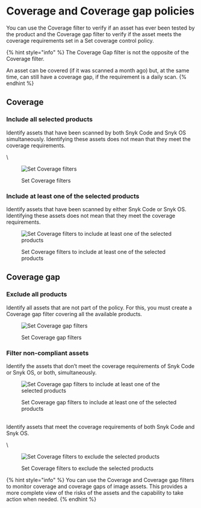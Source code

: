 # Coverage and Coverage gap policies

You can use the Coverage filter to verify if an asset has ever been tested by the product and the Coverage gap filter to verify if the asset meets the coverage requirements set in a Set coverage control policy.

{% hint style="info" %}
The Coverage Gap filter is not the opposite of the Coverage filter.

An asset can be covered (if it was scanned a month ago) but, at the same time, can still have a coverage gap, if the requirement is a daily scan.
{% endhint %}

## Coverage

### Include all selected products

Identify assets that have been scanned by both Snyk Code and Snyk OS simultaneously. Identifying these assets does not mean that they meet the coverage requirements.

\\

<figure><img src="https://lh7-us.googleusercontent.com/1aKKSl4O03NT8YL3qR0K1vpcfEMtlCw9pLYrKJ3Q2OdtVYTqdMbsbtWr7Jq32TzMBKEo1t53c7gaEndbiFVqLObxPcUcw7vmmaaSHO5K7UsgtjVu6FO3kLCp6cT_-CX1CzX5Anst0acYqVom89K9y14" alt="Set Coverage filters"><figcaption><p>Set Coverage filters</p></figcaption></figure>

### Include at least one of the selected products

Identify assets that have been scanned by either Snyk Code or Snyk OS. Identifying these assets does not mean that they meet the coverage requirements.

<figure><img src="https://lh7-us.googleusercontent.com/V9uzAQdi6GRne6GXxQ5cQLYXrMD6BD-HMcDIX5ebRk6OWpgxgkU7JSWf49CsNwciu2WZtCoKY7Eg4gk_7mQOXtsGRRns-Z0z96L4aDQQzT_CD17RVEVr57TJK-mMgYiCZW64z4EK71BjvldkWF8iLe4" alt="Set Coverage filters to include at least one of the selected products"><figcaption><p>Set Coverage filters to include at least one of the selected products</p></figcaption></figure>

## Coverage gap

### Exclude all products

Identify all assets that are not part of the policy. For this, you must create a Coverage gap filter covering all the available products.

<figure><img src="https://lh7-us.googleusercontent.com/RcfoCkR_1a6-L44Bf55ed7xSX8Loyr57KKyI4oX4yh0j6ce3Oj4fu0XL67v9Ij1XKTES-uwTMgqJBFicBtLwaHKilj1orTi_LU0_dEllCvUE2jhfpJimlXIfRON8-0_DF_Qe__tmFLuKmSTOJoFOxCk" alt="Set Coverage gap filters"><figcaption><p>Set Coverage gap filters</p></figcaption></figure>

### Filter non-compliant assets

Identify the assets that don’t meet the coverage requirements of Snyk Code or Snyk OS, or both, simultaneously.

<figure><img src="https://lh7-us.googleusercontent.com/guCzWVv9SP7H1h6WYSFGwHEVvW3c0DVvg26mHAdxkorPgZI3gYCIH93QN0fXNl71ZDZxucfpROkkjruxuQ_vu5QCjS7_ImROEZlBTYIh-hxZnsM3comPaQpQbsy7s_3MDuFVEiljw2G8szWddXjqPgQ" alt="Set Coverage gap filters to include at least one of the selected products"><figcaption><p>Set Coverage gap filters to include at least one of the selected products</p></figcaption></figure>

\
Identify assets that meet the coverage requirements of both Snyk Code and Snyk OS.

\\

<figure><img src="https://lh7-us.googleusercontent.com/-Ys7HZ5UcthgyDyPbBNG572CTM04RJ_Tcc1JTa9GrltfSVUM5gvFLrxpNRlV6ZNqRJQOw5hL0QFworAAOVbGYCMM4J-H4z9G8L3BiU3-PEU79GqxAalKB5UvdXxKUIgNEszwH0jUN_7kpos8HLSXvo8" alt="Set Coverage filters to exclude the selected products"><figcaption><p>Set Coverage filters to exclude the selected products</p></figcaption></figure>

{% hint style="info" %}
You can use the Coverage and Coverage gap filters to monitor coverage and coverage gaps of image assets. This provides a more complete view of the risks of the assets and the capability to take action when needed.
{% endhint %}
